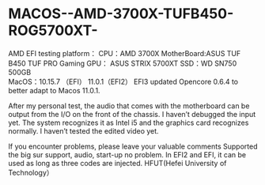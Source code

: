 # MACOS--AMD-3700X-TUFB450-ROG5700XT-
AMD EFI
testing platform：
  CPU：AMD 3700X
  MotherBoard:ASUS TUF B450 TUF PRO Gaming
  GPU： ASUS STRIX 5700XT
  SSD：WD SN750 500GB  
  MacOS：10.15.7 （EFI）
  11.0.1（EFI2） 
EFI3 updated Opencore 0.6.4 to better adapt to Macos 11.0.1.  

After my personal test, the audio that comes with the motherboard can be output from the I/O on the front of the chassis. I haven’t debugged the input yet. The system recognizes it as Intel i5 and the graphics card recognizes normally. I haven’t tested the edited video yet.
  
  If you encounter problems, please leave your valuable comments
Supported the big sur support, audio, start-up no problem. In EFI2 and EFI, it can be used as long as three codes are injected.
 HFUT(Hefei University of Technology）
